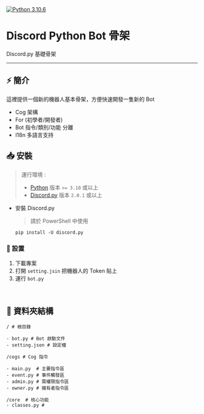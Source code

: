 [![Python 3.10.6](https://img.shields.io/badge/python-3.10-blue.svg)](https://www.python.org/downloads/release/python-3106/)

# Discord Python Bot 骨架

Discord.py 基礎骨架

---

## ⚡ 簡介

這裡提供一個新的機器人基本骨架，方便快速開發一隻新的 Bot

- Cog 架構
- For (初學者/開發者)
- Bot 指令/類別/功能 分離
- I18n 多語言支持

## 📥 安裝

> 運行環境 :
>
> - [Python](https://www.python.org/) 版本 `>= 3.10` 或以上
> - [Discord.py](https://discordpy.readthedocs.io/en/stable/) 版本 `2.0.1` 或以上

- 安裝 Discord.py

  > 請於 PowerShell 中使用

  ```
  pip install -U discord.py
  ```

### 🔧 設置

1. 下載專案
2. 打開 `setting.jsin` 把機器人的 Token 貼上
3. 運行 `bot.py`

<br>

## 🔩 資料夾結構

```
/ # 根目錄

- bot.py # Bot 啟動文件
- setting.json # 設定檔

/cogs # Cog 指令

- main.py  # 主要指令區
- event.py # 事件觸發區
- admin.py # 需權限指令區
- owner.py # 擁有者指令區

/core  # 核心功能
- classes.py #
```
